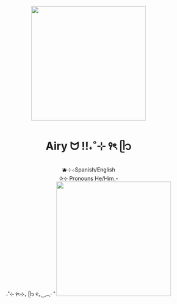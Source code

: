 <p align="center">
<img src="https://github.com/user-attachments/assets/419e6f31-952f-474c-9905-60afaa652838" width="300">

</p>

<h1 align="center">Airy ᗢ !!˖˚⊹ ꣑ৎ‎ ᥫ᭡</h1>
<p align="center">🫐⊹܀Spanish/English
<br align="centre">✰⊹ Pronouns He/Himˎ-
<br align="centre">˖˚⊹ ꣑ৎ‎⊹₊ ᥫ᭡ ୧₊‿︵‧ ˚
<img src="https://github.com/meows719/meows719/issues/2#issue-3044020410" width="300">


<!--
**meows719/meows719** is a ✨ _special_ ✨ repository because its `README.md` (this file) appears on your GitHub profile.

Here are some ideas to get you started:

- 🔭 I’m currently working on ...
- 🌱 I’m currently learning ...
- 👯 I’m looking to collaborate on ...
- 🤔 I’m looking for help with ...
- 💬 Ask me about ...
- 📫 How to reach me: ...
- 😄 Pronouns: ...
- ⚡ Fun fact: ...
-->
